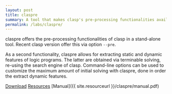 ```yaml
---
layout: post
title: claspre
summary: A tool that makes clasp's pre-processing functionalities available in a stand-alone tool.
permalink: /labs/claspre/
---
```


claspre offers the pre-processing functionalities of clasp in a stand-alone
tool. Recent clasp version offer this via option `--pre`.

As a second functionality, claspre allows for extracting static and dynamic
features of logic programs. The latter are obtained via terminable solving,
re-using the search engine of clasp. Command-line options can be used to
customize the maximum amount of initial solving with claspre, done in order the
extract dynamic features.

[Download](http://sourceforge.net/p/potassco/code/HEAD/tree/branches/claspre2/)
[Resources](http://www.cs.uni-potsdam.de/claspre/)
[Manual]({{ site.resourceurl }}/claspre/manual.pdf)

